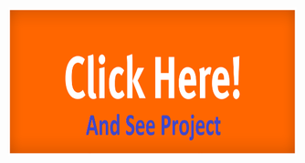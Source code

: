 <a href="http://lr.rentanybd.com/" target="_blank">
   <img src="storage/images/click_me.png" width="auto" height="260">
</a>